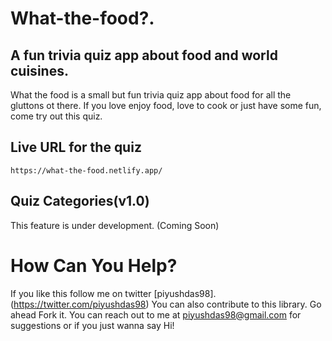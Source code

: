 # What-the-food?.
## A fun trivia quiz app about food and world cuisines.

What the food is a small but fun trivia quiz app about food for all the gluttons ot there. If you love enjoy food, love to cook or just have some fun, come try out this quiz.


## Live URL for the quiz

    https://what-the-food.netlify.app/

## Quiz Categories(v1.0)
   This feature is under development. (Coming Soon)


# How Can You Help?
If you like this follow me on twitter [piyushdas98].(https://twitter.com/piyushdas98)
You can also contribute to this library. Go ahead Fork it.
You can reach out to me at piyushdas98@gmail.com for suggestions or if you just wanna say Hi!
 
